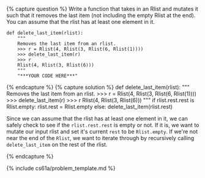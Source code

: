 {% capture question %}
Write a function that takes in an Rlist and mutates it such that it removes the last item (not including the empty Rlist at the end). You can assume that the rlist has at least one element in it.

    def delete_last_item(rlist):
        """
        Removes the last item from an rlist.
        >>> r = Rlist(4, Rlist(3, Rlist(6, Rlist(1))))
        >>> delete_last_item(r)
        >>> r
        Rlist(4, Rlist(3, Rlist(6)))
        """
        "***YOUR CODE HERE***"
{% endcapture %}
{% capture solution %}
    def delete_last_item(rlist):
        """
        Removes the last item from an rlist.
        >>> r = Rlist(4, Rlist(3, Rlist(6, Rlist(1))))
        >>> delete_last_item(r)
        >>> r
        Rlist(4, Rlist(3, Rlist(6)))
        """
        if rlist.rest.rest is Rlist.empty:
            rlist.rest = Rlist.empty
        else:
            delete_last_item(rlist.rest)

Since we can assume that the rlist has at least one element in it, we can safely check to see if the `rlist.rest.rest` is empty or not. If it is, we want to mutate our input rlist and set it's current `rest` to be `Rlist.empty`. If we're not near the end of the `Rlist`, we want to iterate through by recursively calling `delete_last_item` on the rest of the rlist.
    


{% endcapture %}

{% include cs61a/problem_template.md %}